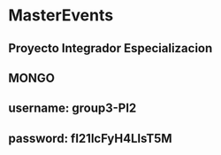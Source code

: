 # **MasterEvents**
## Proyecto Integrador Especializacion
## MONGO
## username: group3-PI2 
## password: fI21lcFyH4LlsT5M